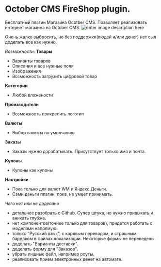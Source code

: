 October CMS FireShop plugin. 
===================
Бесплатный плагин Магазина Ocotber CMS. Позволяет реализовать интернет магазина на October CMS. 
![enter image description here](http://i.piccy.info/i9/79649db3d4024538b1aaf26af24272cf/1432461286/128105/881059/screencapture_shop_my_backend_firestarter_shop_products_create_1432460963033.png)

Очень жалко выбросить, но без поддержки(людей и/или денег) нет сыл доделать все как нужно.


*Возможности*:
**Товары**
- Варианты товаров
- Описания и все нужные поля
- Изображения
- Возможность загрузить цифровой товар

**Категории**
- Любой вложености

**Производители**
- Возможность прикрепить логотип

**Валюты**
- Выбор валюты по умолчанию

**Заказы**
- Заказы нужно дорабатывать. Присутствует только имя и почта.

**Купоны**
- Купоны как купоны 

**Настройки**
- Пока только для валют WM и Яндекс.Деньги.
- Сами деньги плагин, пока, не умеет принимать.

*Чего нет или не доделано*
- детальнее разобрать с Github. Супер штука, но нужно привыкать и вникать глубже.
- нет компонентов(точнее только для товаров), придется работать с моделями напрямую.
- только "Русский язык", с корявым переводом, и страшным бардаком в файлах локализации. Некоторые формы не переведены.
- доделать "Варианты доставки". 
- доделать форму для "Заказов".
- убрать лишные файл, например роуты.
- реализовать прием электронных денег на автомате.
